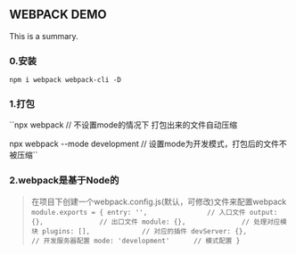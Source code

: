 ## WEBPACK DEMO

This is a summary. 

### 0.安装
``npm i webpack webpack-cli -D``

### 1.打包

``npx webpack     // 不设置mode的情况下 打包出来的文件自动压缩

npx webpack --mode development  // 设置mode为开发模式，打包后的文件不被压缩``

### 2.webpack是基于Node的
>在项目下创建一个webpack.config.js(默认，可修改)文件来配置webpack
``module.exports = {
    entry: '',               // 入口文件
    output: {},              // 出口文件
    module: {},              // 处理对应模块
    plugins: [],             // 对应的插件
    devServer: {},           // 开发服务器配置
    mode: 'development'      // 模式配置
}``




